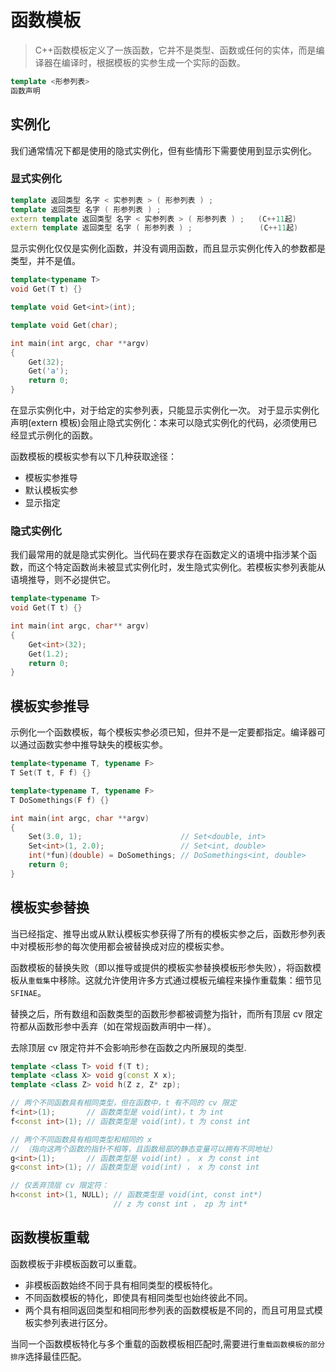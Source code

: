 # 函数模板

> C++函数模板定义了一族函数，它并不是类型、函数或任何的实体，而是编译器在编译时，根据模板的实参生成一个实际的函数。

```cpp
template <形参列表>
函数声明
```

## 实例化

我们通常情况下都是使用的隐式实例化，但有些情形下需要使用到显示实例化。

### 显式实例化

```cpp
template 返回类型 名字 < 实参列表 > ( 形参列表 ) ;
template 返回类型 名字 ( 形参列表 ) ;
extern template 返回类型 名字 < 实参列表 > ( 形参列表 ) ;   (C++11起)
extern template 返回类型 名字 ( 形参列表 ) ;               (C++11起)
```

显示实例化仅仅是实例化函数，并没有调用函数，而且显示实例化传入的参数都是类型，并不是值。

```cpp
template<typename T>
void Get(T t) {}

template void Get<int>(int);

template void Get(char);

int main(int argc, char **argv)
{
    Get(32);
    Get('a');
    return 0;
}
```

在显示实例化中，对于给定的实参列表，只能显示实例化一次。
对于显示实例化声明(extern 模板)会阻止隐式实例化：本来可以隐式实例化的代码，必须使用已经显式示例化的函数。

函数模板的模板实参有以下几种获取途径：
+ 模板实参推导
+ 默认模板实参
+ 显示指定

### 隐式实例化

我们最常用的就是隐式实例化。当代码在要求存在函数定义的语境中指涉某个函数，而这个特定函数尚未被显式实例化时，发生隐式实例化。若模板实参列表能从语境推导，则不必提供它。

```cpp
template<typename T>
void Get(T t) {}

int main(int argc, char** argv)
{
    Get<int>(32);
    Get(1.2);
    return 0;
}
```

## 模板实参推导

示例化一个函数模板，每个模板实参必须已知，但并不是一定要都指定。编译器可以通过函数实参中推导缺失的模板实参。

```cpp
template<typename T, typename F>
T Set(T t, F f) {}

template<typename T, typename F>
T DoSomethings(F f) {}

int main(int argc, char **argv)
{
    Set(3.0, 1);                      // Set<double, int>
    Set<int>(1, 2.0);                 // Set<int, double>
    int(*fun)(double) = DoSomethings; // DoSomethings<int, double>
    return 0;
}
```

## 模板实参替换

当已经指定、推导出或从默认模板实参获得了所有的模板实参之后，函数形参列表中对模板形参的每次使用都会被替换成对应的模板实参。

函数模板的替换失败（即以推导或提供的模板实参替换模板形参失败），将函数模板从`重载集`中移除。这就允许使用许多方式通过模板元编程来操作重载集：细节见`SFINAE`。

替换之后，所有数组和函数类型的函数形参都被调整为指针，而所有顶层 cv 限定符都从函数形参中丢弃（如在常规函数声明中一样）。

去除顶层 cv 限定符并不会影响形参在函数之内所展现的类型.

```cpp
template <class T> void f(T t);
template <class X> void g(const X x);
template <class Z> void h(Z z, Z* zp);

// 两个不同函数具有相同类型，但在函数中，t 有不同的 cv 限定
f<int>(1);       // 函数类型是 void(int)，t 为 int
f<const int>(1); // 函数类型是 void(int)，t 为 const int

// 两个不同函数具有相同类型和相同的 x
// （指向这两个函数的指针不相等，且函数局部的静态变量可以拥有不同地址）
g<int>(1);       // 函数类型是 void(int) ， x 为 const int
g<const int>(1); // 函数类型是 void(int) ， x 为 const int

// 仅丢弃顶层 cv 限定符：
h<const int>(1, NULL); // 函数类型是 void(int, const int*)
                       // z 为 const int ， zp 为 int*
```

## 函数模板重载

函数模板于非模板函数可以重载。

+ 非模板函数始终不同于具有相同类型的模板特化。
+ 不同函数模板的特化，即使具有相同类型也始终彼此不同。
+ 两个具有相同返回类型和相同形参列表的函数模板是不同的，而且可用显式模板实参列表进行区分。

当同一个函数模板特化与多个重载的函数模板相匹配时,需要进行`重载函数模板的部分排序`选择最佳匹配。
